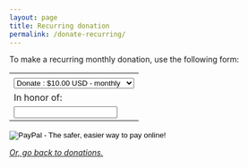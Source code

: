 ```yaml
---
layout: page
title: Recurring donation
permalink: /donate-recurring/
---
```


To make a recurring monthly donation, use the following form:

<form action="https://www.paypal.com/cgi-bin/webscr" method="post" target="_top">
<input type="hidden" name="cmd" value="_s-xclick">
<input type="hidden" name="hosted_button_id" value="U86FZM22XBEGG">
<table>
<tr><td><input type="hidden" name="on0" value=""></td></tr><tr><td><select name="os0">
	<option value="Donate">Donate : $10.00 USD - monthly</option>
	<option value="Donate">Donate : $20.00 USD - monthly</option>
	<option value="Donate">Donate : $50.00 USD - monthly</option>
	<option value="Donate">Donate : $100.00 USD - monthly</option>
	<option value="Donate">Donate : $200.00 USD - monthly</option>
</select> </td></tr>
<tr><td><input type="hidden" name="on1" value="In honor of:">In honor of:</td></tr><tr><td><input type="text" name="os1" maxlength="200"></td></tr>
</table>
<input type="hidden" name="currency_code" value="USD">
<input type="image" src="https://www.paypalobjects.com/en_US/i/btn/btn_subscribeCC_LG.gif" border="0" name="submit" alt="PayPal - The safer, easier way to pay online!">
<img alt="" border="0" src="https://www.paypalobjects.com/en_US/i/scr/pixel.gif" width="1" height="1">
</form>

[*Or, go back to donations.*](/donate/)